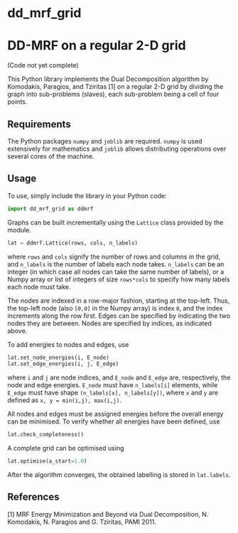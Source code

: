 # dd_mrf_grid

DD-MRF on a regular 2-D grid
============================
(Code not yet complete)

This Python library implements the Dual Decomposition algorithm by Komodakis, Paragios, and Tziritas [1] on a regular
2-D grid by dividing the graph into sub-problems (slaves), each sub-problem being a cell of four points. 

Requirements
------------
The Python packages `numpy` and `joblib` are required. `numpy` is used extensively for mathematics and `joblib`
allows distributing operations over several cores of the machine. 

Usage
-----
To use, simply include the library in your Python code:
```python
import dd_mrf_grid as ddmrf
```      
Graphs can be built incrementally using the `Lattice` class provided by the module. 
```python
lat = ddmrf.Lattice(rows, cols, n_labels)
```      
where `rows` and `cols` signify the number of rows and columns in the grid, and `n_labels` is the number of labels 
each node takes. `n_labels` can be an integer (in which case all nodes can take the same number of labels), or a 
Numpy array or list of integers of size `rows*cols` to specify how many labels each node must take.

The nodes are indexed in a row-major fashion, starting at the top-left. Thus, the top-left node (also `[0,0]` in
the Numpy array) is index `0`, and the index increments along the row first. 
Edges can be specified by indicating the two nodes they are between. Nodes are specified by indices, as indicated
above. 

To add energies to nodes and edges, use
```python
lat.set_node_energies(i, E_node)
lat.set_edge_energies(i, j, E_edge)
```
where `i` and `j` are node indices, and `E_node` and `E_edge` are, respectively, the node and edge energies. `E_node` 
must have `n_labels[i]` elements, while `E_edge` must have shape `(n_labels[x], n_labels[y])`, where `x` and `y` are 
defined as `x, y = min(i,j), max(i,j)`.

All nodes and edges must be assigned energies before the overall energy can be minimised. To verify whether all 
energies have been defined, use
```python
lat.check_completeness()
```

A complete grid can be optimised using 
```python
lat.optimise(a_start=1.0)
```
 
After the algorithm converges, the obtained labelling is stored in `lat.labels`. 

References
----------
[1] MRF Energy Minimization and Beyond via Dual Decomposition, N. Komodakis, N. Paragios and G. Tziritas, PAMI 2011. 
